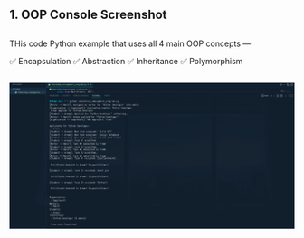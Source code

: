 ## 1. OOP Console Screenshot 

##
THis code  Python example that uses all 4 main OOP concepts —

✅ Encapsulation
✅ Abstraction
✅ Inheritance
✅ Polymorphism

##
![clone-https](https://github.com/mohammadarmanhossen/MiniInternshipManagementSystem/blob/c0c734bde87a32e8157a6f464b007b475964097d/Pasted%20image.png)
